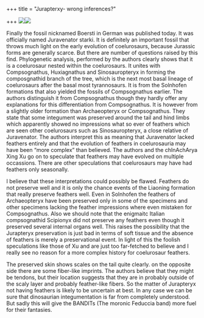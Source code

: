 +++
title = "Jurapterxy- wrong inferences?"

+++
[![](https://i1.wp.com/photos1.blogger.com/blogger/2010/410/320/boersti.jpg)](http://photos1.blogger.com/blogger/2010/410/1600/boersti.jpg)[![](https://i1.wp.com/photos1.blogger.com/blogger/2010/410/320/boersti_skin.jpg)](http://photos1.blogger.com/blogger/2010/410/1600/boersti_skin.jpg)

Finally the fossil nicknamed Boersti in German was published today. It
was officially named Juravenator starki. It is definitely an important
fossil that throws much light on the early evolution of coelurosaurs,
because Jurassic forms are generally scarce. But there are number of
questions raised by this find. Phylogenetic analysis, performed by the
authors clearly shows that it is a coelurosaur nested within the
coelurosaurs. It unites with Compsognathus, Huxiagnathus and
Sinosauropteryx in forming the composgnathid branch of the tree, which
is the next most basal lineage of coelurosaurs after the basal most
tyrannosaurs. It is from the Solnhofen formations that also yielded the
fossils of Compsognathus earlier. The authors distinguish it from
Compsognathus though they hardly offer any explanations for this
differentiation from Compsognathus. It is however from a slightly older
formation than Archaeopteryx or Compsognathus. They state that some
integument was preserved around the tail and hind limbs which apparently
showed no impressions what so ever of feathers which are seen other
coelurosaurs such as Sinosauropteryx, a close relative of Juravenator.
The authors interpret this as meaning that Juravenator lacked feathers
entirely and that the evolution of feathers in coelurosauria may have
been “more complex” than believed. The authors and the chInAchArya Xing
Xu go on to speculate that feathers may have evolved on multiple
occassions. There are other speculations that coelurosaurs may have had
feathers only seasonally.

I believe that these interpretations could possibly be flawed. Feathers
do not preserve well and it is only the chance events of the Liaoning
formation that really preserve feathers well. Even in Solnhofen the
feathers of Archaeopteryx have been preserved only in some of the
specimens and other specimens lacking the feather impressions where even
mistaken for Compsognathus. Also we should note that the enigmaitc
Italian compsognathid Scipionyx did not preserve any feathers even
though it preserved several internal organs well. This raises the
possibility that the Jurapteryx preservation is just bad in terms of
soft tissue and the absence of feathers is merely a preservational
event. In light of this the foolish speculations like those of Xu and
are just too far-fetched to believe and I really see no reason for a
more complex history for coelurosaur feathers.

The preserved skin shows scales on the tail quite clearly. on the
opposite side there are some fiber-like imprints. The authors believe
that they might be tendons, but their location suggests that they are in
probably outside of the scaly layer and probably feather-like fibers. So
the matter of Jurapteryx not having feathers is likely to be uncertain
at best. In any case we can be sure that dinosaurian integumentation is
far from completely understood. But sadly this will give the BANDITs
(The moronic Feduccia band) more fuel for their fantasies.
